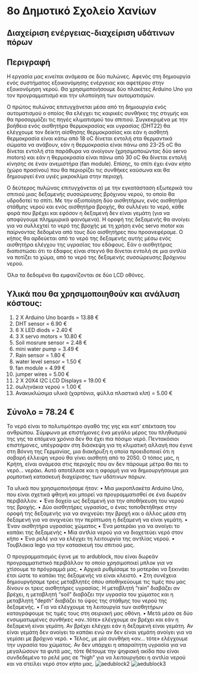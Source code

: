 # 8ο Δημοτικό Σχολείο Χανίων
## Διαχείριση ενέργειας-διαχείριση υδάτινων πόρων


## Περιγραφή

Η εργασία μας κινείται ανάμεσα σε δύο πυλώνες. Αφενός στη δημιουργία ενός συστήματος εξοικονόμησης ενέργειας και αφετέρου στην εξοικονόμηση νερού. Θα χρησιμοποιήσουμε δύο πλακέτες Arduino Uno για τον προγραμματισμό και την υλοποίηση των αυτοματισμών.

Ο πρώτος πυλώνας επιτυγχάνεται μέσα από τη δημιουργία ενός αυτοματισμού ο οποίος θα ελέγχει τις καιρικές συνθήκες της στιγμής και θα προσαρμόζει τις πηγές κλιματισμού του σπιτιού. Συγκεκριμένα με την βοήθεια ενός αισθητήρα θερμοκρασίας και υγρασίας (DHT22) θα ελέγχουμε τον δείκτη αίσθησης θερμοκρασίας και εάν η αισθητή θερμοκρασία είναι κάτω από 18 oC δίνεται εντολή στα θερμαντικά σώματα να ανάβουν, εάν η θερμοκρασία είναι πάνω από 23-25 oC θα δίνεται εντολή στα παράθυρα να ανοίγουν (χρησιμοποιώντας δύο servo motors) και εάν η θερμοκρασία είναι πάνω από 30 oC θα δίνεται εντολή κίνησης σε έναν ανεμιστήρα (fan module). Επίσης, το σπίτι έχει έναν κήπο (χώρο πρασίνου) που θα περιορίζει τις συνθήκες καύσωνα και θα δημιουργεί ένα υγιές μικροκλίμα στην περιοχή.

Ο δεύτερος πυλώνας επιτυγχάνεται α) με την εγκατάσταση εξωτερικά του σπιτιού μιας δεξαμενής συσσώρευσης βρόχινου νερού, το οποίο θα υδροδοτεί το σπίτι. Με την αξιοποίηση δύο αισθητήρων, ενός αισθητήρα στάθμης νερού και ενός αισθητήρα βροχής, θα συλλέγει το νερό, κάθε φορά που βρέχει και εφόσον η δεξαμενή δεν είναι γεμάτη (για να αποφύγουμε πλημμυρικά φαινόμενα). Η οροφή της δεξαμενής θα ανοίγει για να συλλεχτεί το νερό της βροχής με τη χρήση ενός servo motor και παίρνοντας δεδομένα από τους δύο αισθητήρες που προανεφέραμε. Ο κήπος θα αρδεύεται από το νερό της δεξαμενής αυτής μέσω ενός αισθητήρα ελέγχου της υγρασίας του εδάφους. Εάν ο αισθητήρας διαπιστώσει ότι το έδαφος είναι στεγνό θα δίνεται εντολή σε μια αντλία να ποτίζει το χώμα, από το νερό της δεξαμενής συσσώρευσης βρόχινου νερού. 

Όλα τα δεδομένα θα εμφανίζονται σε δύο LCD οθόνες.

## Υλικά που θα χρησιμοποιηθούν και ανάλυση κόστους:

1.	2 X Arduino Uno boards =	13.88 €
2.	DHT sensor =	6.90 €
3.	6 X LED diods =	2.40 €
4.	3 X servo motors =	10.80 €
5.	Soil mosrure sensor =	2.48 €
6.	mini water pump =	3.49 €
7.	Rain sensor =	1.80 €
8.	water level sensor =	1.50 €
9.	fan module =	4.99 €
10.	jumper wires =	5.00 €
11.	2 X 20X4 I2C LCD Displays =	19.00 €
12.	σωληνάκια νερού =	1.00 €
13.	Ανακυκλώσιμα υλικά (χαρτόνια, φύλλα πλαστικά κλπ) =	5.00 €
## Σύνολο  =	78.24 €


Το νερό είναι το πολυτιμότερο αγαθό της γης και κατ’ επέκταση του ανθρώπου. Σύμφωνα με επιστήμονες ένα μεγάλο μέρος του πληθυσμού της γης τα επόμενα χρόνια δεν θα έχει πια πόσιμο νερό.
Πεντακόσιοι επιστήμονες, υπέγραψαν στη διάσκεψη για τη κλιματική αλλαγή που έγινε στη Βόννη της Γερμανίας, μια διακήρυξη η οποία προειδοποιεί ότι η σοβαρή έλλειψη νερού θα γίνει αισθητή από το 2050. Ο τόπος μας, η Κρήτη, είναι ανάμεσα στις περιοχές που αν δεν πάρουμε μέτρα θα πει το νερό… νεράκι. Αυτό αποτέλεσε και η αφορμή για να δημιουργήσουμε μια ρομποτική κατασκευή διαχείρισης των υδάτινων πόρων.

Τα υλικά που χρησιμοποιήσαμε ήταν:
•	Μια μικροπλακέτα Arduino Uno, που είναι σχετικά φθηνή και μπορεί να προγραμματισθεί σε ένα δωρεάν περιβάλλον. 
•	Ένα δοχείο ως δεξαμενή για την αποθήκευση του νερού της βροχής.
•	Δύο αισθητήρες υγρασίας, ο ένας τοποθετήθηκε στην οροφή της δεξαμενής για να ανιχνεύει την βροχή και ο άλλος μέσα στη δεξαμενή για να ανιχνεύει την περίπτωση η δεξαμενή να είναι γεμάτη.
•	Έναν αισθητήρα υγρασίας χώματος
•	Ένα μοτεράκι για να ανοίγει το καπάκι της δεξαμενής
•	Μία αντλία νερού για να διοχετεύει νερό στον κήπο 
•	Ένα ρελέ για να ελέγχει τη λειτουργία της αντλίας νερού.
•	Τουβλάκια lego για την κατασκευή του σπιτιού μας.

Ο προγραμματισμός έγινε με το ardublock, που είναι δωρεάν προγραμματιστικό περιβάλλον το οποίο χρησιμοποιεί μπλοκ για να χτίσουμε το πρόγραμμά μας. 
•	Αρχικά ρυθμίσαμε το μοτεράκι να ξεκινάει έτσι ώστε το καπάκι της δεξαμενής να είναι κλειστό.
•	Στη συνέχεια δημιουργήσαμε τρεις μεταβλητές όπου αποθηκεύουμε τις τιμές που μας δίνουν οι τρεις αισθητήρες υγρασίας. Η μεταβλητή “rain” διαβάζει αν βρέχει, η μεταβλητή “soil” διαβάζει την υγρασία του χώματος και η μεταβλητή “depth” διαβάζει το ύψος της στάθμης του νερού της δεξαμενής.
•	Για να ελέγχουμε τη λειτουργία των αισθητήρων καταγράφουμε τις τιμές τους στη σειριακή μας οθόνη.
•	Μετά μέσα σε δύο ενσωματωμένες συνθήκες «αν..τότε» ελέγχουμε αν βρέχει και εάν η δεξαμενή είναι γεμάτη. Αν βρέχει ελέγχει εάν η δεξαμενή είναι γεμάτη. Αν είναι γεμάτη δεν ανοίγει το καπάκι ενώ αν δεν είναι γεμάτη ανοίγει για να γεμίσει με βρόχινο νερό.
•	Τέλος, με μία συνθήκη «αν… τότε» ελέγχουμε την υγρασία του χώματος. Αν δεν υπάρχει η απαραίτητη υγρασία για να μεγαλώσουν τα φυτά μας, τότε θέτουμε την ψηφιακή ακίδα που είναι συνδεδεμένο το ρελέ μας σε “high” για να λειτουργήσει η αντλία νερού και να στείλει νερό στον κήπο μας.
![aedublock2](https://user-images.githubusercontent.com/43968699/136659217-8d179735-030b-484e-b7ef-3927ef0d55cd.PNG)
![aedublock3](https://user-images.githubusercontent.com/43968699/136659226-5b51d805-4137-47ac-a036-11ce97019567.PNG)




